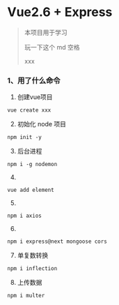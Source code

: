 # Vue2.6 + Express

> 本项目用于学习
>
> 玩一下这个 md 空格
>
> xxx

### 1、用了什么命令

1. 创建vue项目
```
vue create xxx
```
2. 初始化 node 项目

```
npm init -y
```
3. 后台进程
```
npm i -g nodemon
```
4. 
```
vue add element
```
5.  
```
npm i axios
```
6. 
```
npm i express@next mongoose cors
```
7.  单复数转换
```
npm i inflection
```

8.  上传数据
```
npm i multer
```






